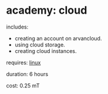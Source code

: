 # academy: cloud

includes:
- creating an account on arvancloud.
- using cloud storage.
- creating cloud instances.

requires: [linux](./linux.md)

duration: 6 hours

cost: 0.25 mT
